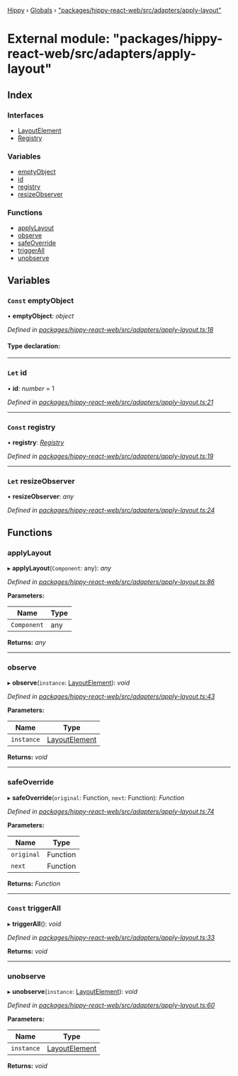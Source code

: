 [Hippy](../README.md) › [Globals](../globals.md) › ["packages/hippy-react-web/src/adapters/apply-layout"](_packages_hippy_react_web_src_adapters_apply_layout_.md)

# External module: "packages/hippy-react-web/src/adapters/apply-layout"

## Index

### Interfaces

* [LayoutElement](../interfaces/_packages_hippy_react_web_src_adapters_apply_layout_.layoutelement.md)
* [Registry](../interfaces/_packages_hippy_react_web_src_adapters_apply_layout_.registry.md)

### Variables

* [emptyObject](_packages_hippy_react_web_src_adapters_apply_layout_.md#const-emptyobject)
* [id](_packages_hippy_react_web_src_adapters_apply_layout_.md#let-id)
* [registry](_packages_hippy_react_web_src_adapters_apply_layout_.md#const-registry)
* [resizeObserver](_packages_hippy_react_web_src_adapters_apply_layout_.md#let-resizeobserver)

### Functions

* [applyLayout](_packages_hippy_react_web_src_adapters_apply_layout_.md#applylayout)
* [observe](_packages_hippy_react_web_src_adapters_apply_layout_.md#observe)
* [safeOverride](_packages_hippy_react_web_src_adapters_apply_layout_.md#safeoverride)
* [triggerAll](_packages_hippy_react_web_src_adapters_apply_layout_.md#const-triggerall)
* [unobserve](_packages_hippy_react_web_src_adapters_apply_layout_.md#unobserve)

## Variables

### `Const` emptyObject

• **emptyObject**: *object*

*Defined in [packages/hippy-react-web/src/adapters/apply-layout.ts:18](https://github.com/jeromehan/Hippy/blob/6216275/packages/hippy-react-web/src/adapters/apply-layout.ts#L18)*

#### Type declaration:

___

### `Let` id

• **id**: *number* = 1

*Defined in [packages/hippy-react-web/src/adapters/apply-layout.ts:21](https://github.com/jeromehan/Hippy/blob/6216275/packages/hippy-react-web/src/adapters/apply-layout.ts#L21)*

___

### `Const` registry

• **registry**: *[Registry](../interfaces/_packages_hippy_react_web_src_adapters_apply_layout_.registry.md)*

*Defined in [packages/hippy-react-web/src/adapters/apply-layout.ts:19](https://github.com/jeromehan/Hippy/blob/6216275/packages/hippy-react-web/src/adapters/apply-layout.ts#L19)*

___

### `Let` resizeObserver

• **resizeObserver**: *any*

*Defined in [packages/hippy-react-web/src/adapters/apply-layout.ts:24](https://github.com/jeromehan/Hippy/blob/6216275/packages/hippy-react-web/src/adapters/apply-layout.ts#L24)*

## Functions

###  applyLayout

▸ **applyLayout**(`Component`: any): *any*

*Defined in [packages/hippy-react-web/src/adapters/apply-layout.ts:86](https://github.com/jeromehan/Hippy/blob/6216275/packages/hippy-react-web/src/adapters/apply-layout.ts#L86)*

**Parameters:**

Name | Type |
------ | ------ |
`Component` | any |

**Returns:** *any*

___

###  observe

▸ **observe**(`instance`: [LayoutElement](../interfaces/_packages_hippy_react_web_src_adapters_apply_layout_.layoutelement.md)): *void*

*Defined in [packages/hippy-react-web/src/adapters/apply-layout.ts:43](https://github.com/jeromehan/Hippy/blob/6216275/packages/hippy-react-web/src/adapters/apply-layout.ts#L43)*

**Parameters:**

Name | Type |
------ | ------ |
`instance` | [LayoutElement](../interfaces/_packages_hippy_react_web_src_adapters_apply_layout_.layoutelement.md) |

**Returns:** *void*

___

###  safeOverride

▸ **safeOverride**(`original`: Function, `next`: Function): *Function*

*Defined in [packages/hippy-react-web/src/adapters/apply-layout.ts:74](https://github.com/jeromehan/Hippy/blob/6216275/packages/hippy-react-web/src/adapters/apply-layout.ts#L74)*

**Parameters:**

Name | Type |
------ | ------ |
`original` | Function |
`next` | Function |

**Returns:** *Function*

___

### `Const` triggerAll

▸ **triggerAll**(): *void*

*Defined in [packages/hippy-react-web/src/adapters/apply-layout.ts:33](https://github.com/jeromehan/Hippy/blob/6216275/packages/hippy-react-web/src/adapters/apply-layout.ts#L33)*

**Returns:** *void*

___

###  unobserve

▸ **unobserve**(`instance`: [LayoutElement](../interfaces/_packages_hippy_react_web_src_adapters_apply_layout_.layoutelement.md)): *void*

*Defined in [packages/hippy-react-web/src/adapters/apply-layout.ts:60](https://github.com/jeromehan/Hippy/blob/6216275/packages/hippy-react-web/src/adapters/apply-layout.ts#L60)*

**Parameters:**

Name | Type |
------ | ------ |
`instance` | [LayoutElement](../interfaces/_packages_hippy_react_web_src_adapters_apply_layout_.layoutelement.md) |

**Returns:** *void*
